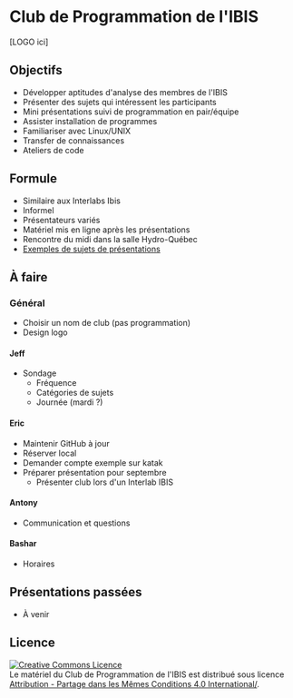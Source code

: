 # Club de Programmation de l'IBIS

[LOGO ici]

## Objectifs
- Développer aptitudes d'analyse des membres de l'IBIS
- Présenter des sujets qui intéressent les participants
- Mini présentations suivi de programmation en pair/équipe
- Assister installation de programmes
- Familiariser avec Linux/UNIX
- Transfer de connaissances
- Ateliers de code

## Formule
- Similaire aux Interlabs Ibis
- Informel
- Présentateurs variés
- Matériel mis en ligne après les présentations
- Rencontre du midi dans la salle Hydro-Québec
- [Exemples de sujets de présentations](01_presentations/idees_pour_presentations.md)

## À faire

### Général
- Choisir un nom de club (pas programmation)
- Design logo

#### Jeff
- Sondage
  - Fréquence
  - Catégories de sujets
  - Journée (mardi ?)

#### Eric
- Maintenir GitHub à jour
- Réserver local
- Demander compte exemple sur katak
- Préparer présentation pour septembre
  - Présenter club lors d'un Interlab IBIS

#### Antony
- Communication et questions

#### Bashar
- Horaires

## Présentations passées
- À venir

## Licence

<a rel="license" href="http://creativecommons.org/licenses/by-sa/4.0/"><img
alt="Creative Commons Licence" style="border-width:0"
src="https://i.creativecommons.org/l/by-sa/4.0/88x31.png" /></a><br /><span
xmlns:dct="http://purl.org/dc/terms/" property="dct:title">Le matériel du Club
de Programmation de l'IBIS</span> est distribué sous licence <a rel="license"
href="http://creativecommons.org/licenses/by-sa/4.0/deed.fr">Attribution -
Partage dans les Mêmes Conditions 4.0 International/<a>.

